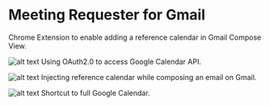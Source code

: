 # Meeting Requester for Gmail

Chrome Extension to enable adding a reference calendar in Gmail Compose View.

![alt text](https://github.com/tchuang928/Meeting-Requester-For-Gmail/blob/master/public/gif/auth.gif)
Using OAuth2.0 to access Google Calendar API.

![alt text](https://github.com/tchuang928/Meeting-Requester-For-Gmail/blob/master/public/gif/keyword.gif)
Injecting reference calendar while composing an email on Gmail.

![alt text](https://github.com/tchuang928/Meeting-Requester-For-Gmail/blob/master/public/gif/shortcut.gif)
Shortcut to full Google Calendar.
